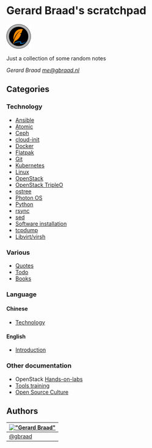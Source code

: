 Gerard Braad's scratchpad
===================

[!["Scribble"](https://raw.githubusercontent.com/gbraad/assets/gh-pages/icons/scribble-icon-64.png)](http://github.com/gbraad)

Just a collection of some random notes

_Gerard Braad <me@gbraad.nl>_


## Categories

### Technology

  * [Ansible](technology/ansible.md)
  * [Atomic](technology/atomic.md)
  * [Ceph](technology/ceph.md)
  * [cloud-init](technology/cloudinit.md)
  * [Docker](technology/docker.md)
  * [Flatpak](technology/flatpak.md)
  * [Git](technology/git.md)
  * [Kubernetes](technology/kubernetes/README.md)
  * [Linux](technology/linux.md)
  * [OpenStack](technology/openstack/README.md)
  * [OpenStack TripleO](technology/openstack/tripleo.md)
  * [ostree](technology/ostree.md)
  * [Photon OS](technology/photonos.md)
  * [Python](technology/python.md)
  * [rsync](technology/rsync.md)
  * [sed](technology/sed.md)
  * [Software installation](technology/install.md)
  * [tcpdump](technology/tcpdump.md)
  * [Libvirt/virsh](technology/virsh.md)


### Various

  * [Quotes](various/quotes.md)
  * [Todo](various/todo.md)
  * [Books](various/books.md)


### Language 

#### Chinese

  * [Technology](language/chinese/technology.md)


#### English

  * [Introduction](language/english/README.md)


### Other documentation

  * OpenStack [Hands-on-labs](https://github.com/gbraad/openstack-handsonlabs)
  * [Tools training](https://github.com/gbraad/tools-training)
  * [Open Source Culture](https://github.com/gbraad/open-source-culture)


Authors
-------

| [!["Gerard Braad"](http://gravatar.com/avatar/e466994eea3c2a1672564e45aca844d0.png?s=60)](http://gbraad.nl "Gerard Braad <me@gbraad.nl>") |
|---|
| [@gbraad](https://twitter.com/gbraad)  |
